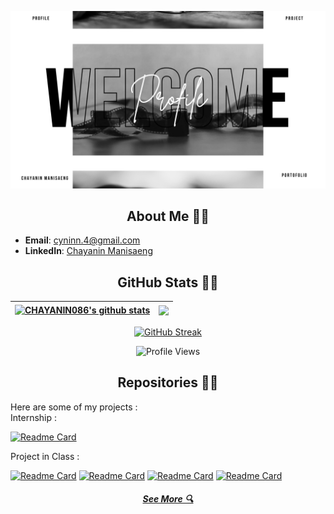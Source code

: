 <!--Welcome to my GitHub profile! I'm an aspiring software developer with interests in front-end, back-end, and full-stack development. I'm continually learning and improving my skills in this exciting field.-->
![header](./welcome.png)

<h2 align="center">About Me 👨‍💻</h2>

<!--I'm focused on enhancing my skills to become a proficient developer in the following areas:-->

<!--- **Front-end Development**: Creating engaging and interactive user interfaces.-->
<!--- **Back-end Development**: Building robust and scalable server-side applications.-->
<!--- **Full-stack Development**: Combining both front-end and back-end skills to develop comprehensive solutions.-->

- **Email**: [cyninn.4@gmail.com](mailto:cyninn.4@gmail.com)
- **LinkedIn**: [Chayanin Manisaeng](https://www.linkedin.com/in/chayanin-manisaeng-445176312/)

<h2 align="center">GitHub Stats 👨‍💻</h2>

| <a href="https://github.com/Chayanin086/github-readme-stats"><img align="center" src="https://github-readme-stats.vercel.app/api?username=Chayanin086&show_icons=true&include_all_commits=true&theme=tokyonight-duo&hide_border=true" alt="CHAYANIN086's github stats" /></a> | <a href="https://github.com/Chayanin086/github-readme-stats"><img align="center" src="https://github-readme-stats.vercel.app/api/top-langs/?username=Chayanin086&layout=compact&theme=tokyonight-duo&hide_border=true" /></a> |
| ------------- | ------------- |

<p align="center">
    <a href="https://git.io/streak-stats"><img src="https://streak-stats.demolab.com?user=Chayanin086&theme=tokyonight-duo" alt="GitHub Streak" /></a>
</p>

<div align="center">
  <img src="https://komarev.com/ghpvc/?username=Chayanin086&style=for-the-badge&color=blue" alt="Profile Views" />
</div>

<h2 align="center">Repositories 👨‍💻</h2>

Here are some of my projects : <br>
Internship :

[![Readme Card](https://github-readme-stats.vercel.app/api/pin/?username=Chayanin086&repo=LocatedMe-App-Internship-Summer2024)](https://github.com/Chayanin086/LocatedMe-App-Internship-Summer2024)

Project in Class :

[![Readme Card](https://github-readme-stats.vercel.app/api/pin/?username=Chayanin086&repo=KPS_web)](https://github.com/Chayanin086/KPS_web)
[![Readme Card](https://github-readme-stats.vercel.app/api/pin/?username=Chayanin086&repo=KPS_web)](https://github.com/Chayanin086/KPS_web)
[![Readme Card](https://github-readme-stats.vercel.app/api/pin/?username=Chayanin086&repo=KPS_web)](https://github.com/Chayanin086/KPS_web)
[![Readme Card](https://github-readme-stats.vercel.app/api/pin/?username=Chayanin086&repo=KPS_web)](https://github.com/Chayanin086/KPS_web)

<h5 align="center">
  <a href="https://github.com/Chayanin086?tab=repositories" title="Show All Repositories">See More 🔍</a>
</h5>

<!-- You can add more sections here like Technologies I Use, Blogs, etc. -->


<!--## Hi there 👋-->

<!--
**bmyaye/bmyaye** is a ✨ _special_ ✨ repository because its `README.md` (this file) appears on your GitHub profile.
Here are some ideas to get you started:
- 🔭 I’m currently working on ...
- 🌱 I’m currently learning ...
- 👯 I’m looking to collaborate on ...
- 🤔 I’m looking for help with ...
- 💬 Ask me about ...
- 📫 How to reach me: ...
- 😄 Pronouns: ...
- ⚡ Fun fact: ...
-->
